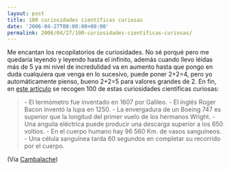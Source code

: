 ```yaml
---
layout: post
title: 100 curiosidades científicas curiosas
date: '2006-04-27T00:00:00+00:00'
permalink: 2006/04/27/100-curiosidades-cientificas-curiosas/
---
```

Me encantan los recopilatorios de curiosidades. No sé porqué pero me quedaría leyendo y leyendo hasta el infinito, además cuando llevo léidas más de 5 ya mi nivel de incredulidad va en aumento hasta que pongo en duda cualquiera que venga en lo sucesivo,  puede poner 2+2=4, pero yo automáticamente pienso, bueno 2+2=5 para valores grandes de 2. En fin, en <a href="http://www.astroseti.org/vernew.php?codigo=2160">este artículo</a> se recogen 100 de estas curiosidades científicas curiosas:

<blockquote>- El termómetro fue inventado en 1607 por Galileo.
- El inglés Roger Bacon inventó la lupa en 1250. 
- La envergadura de un Boeing 747 es superior que la longitud del primer vuelo de los hermanos Wright.
- Una anguila eléctrica puede producir una descarga superior a los 650 voltios. 
- En el cuerpo humano hay 96 560 Km. de vasos sanguíneos.
- Una célula sanguínea tarda 60 segundos en completar su recorrido por el cuerpo. </blockquote>

(Vía <a href="http://zifra.blogalia.com//historias/39464">Cambalache</a>)
